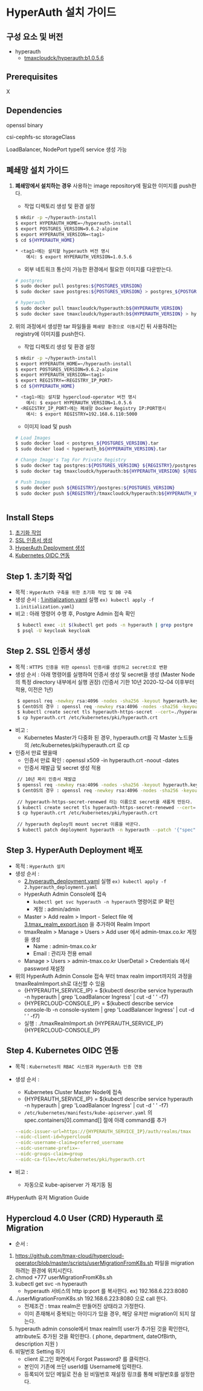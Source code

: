 # HyperAuth 설치 가이드

## 구성 요소 및 버전
* hyperauth
    * [tmaxcloudck/hyperauth:b1.0.5.6](https://hub.docker.com/layers/tmaxcloudck/hyperauth/b1.0.5.6/images/sha256-88b9624ad4d060337868d3b5fa8a425358887e29f1152c9948952e2c78c1f6c1?context=explore)

## Prerequisites
X

## Dependencies
openssl binary

csi-cephfs-sc storageClass

LoadBalancer, NodePort type의 service 생성 가능

## 폐쇄망 설치 가이드
1. **폐쇄망에서 설치하는 경우** 사용하는 image repository에 필요한 이미지를 push한다. 

    * 작업 디렉토리 생성 및 환경 설정
    ```bash
	$ mkdir -p ~/hyperauth-install
	$ export HYPERAUTH_HOME=~/hyperauth-install
   $ export POSTGRES_VERSION=9.6.2-alpine
	$ export HYPERAUTH_VERSION=<tag1>
	$ cd ${HYPERAUTH_HOME}

	* <tag1>에는 설치할 hyperauth 버전 명시
		예시: $ export HYPERAUTH_VERSION=1.0.5.6
    ```
    * 외부 네트워크 통신이 가능한 환경에서 필요한 이미지를 다운받는다.
    ```bash
	# postgres
	$ sudo docker pull postgres:${POSTGRES_VERSION}
	$ sudo docker save postgres:${POSTGRES_VERSION} > postgres_${POSTGRES_VERSION}.tar

	# hyperauth
	$ sudo docker pull tmaxcloudck/hyperauth:b${HYPERAUTH_VERSION}
	$ sudo docker save tmaxcloudck/hyperauth:b${HYPERAUTH_VERSION} > hyperauth_b${HYPERAUTH_VERSION}.tar
    ```
  
2. 위의 과정에서 생성한 tar 파일들을 `폐쇄망 환경으로 이동`시킨 뒤 사용하려는 registry에 이미지를 push한다.
	* 작업 디렉토리 생성 및 환경 설정
    ```bash
	$ mkdir -p ~/hyperauth-install
	$ export HYPERAUTH_HOME=~/hyperauth-install
   $ export POSTGRES_VERSION=9.6.2-alpine
	$ export HYPERAUTH_VERSION=<tag1>
   $ export REGISTRY=<REGISTRY_IP_PORT>
	$ cd ${HYPERAUTH_HOME}

	* <tag1>에는 설치할 hypercloud-operator 버전 명시
		예시: $ export HYPERAUTH_VERSION=1.0.5.6
	* <REGISTRY_IP_PORT>에는 폐쇄망 Docker Registry IP:PORT명시
		예시: $ export REGISTRY=192.168.6.110:5000
	```
    * 이미지 load 및 push
    ```bash
    # Load Images
   $ sudo docker load < postgres_${POSTGRES_VERSION}.tar
   $ sudo docker load < hyperauth_b${HYPERAUTH_VERSION}.tar
    
    # Change Image's Tag For Private Registry
   $ sudo docker tag postgres:${POSTGRES_VERSION} ${REGISTRY}/postgres:${POSTGRES_VERSION}
	$ sudo docker tag tmaxcloudck/hyperauth:b${HYPERAUTH_VERSION} ${REGISTRY}/tmaxcloudck/hyperauth:b${HYPERAUTH_VERSION}
    
    # Push Images
	$ sudo docker push ${REGISTRY}/postgres:${POSTGRES_VERSION}
	$ sudo docker push ${REGISTRY}/tmaxcloudck/hyperauth:b${HYPERAUTH_VERSION}
    ```
    ```  

## Install Steps
1. [초기화 작업](https://github.com/tmax-cloud/hypercloud-install-guide/blob/4.1/HyperAuth/README.md#step-1-%EC%B4%88%EA%B8%B0%ED%99%94-%EC%9E%91%EC%97%85)
2. [SSL 인증서 생성](https://github.com/tmax-cloud/hypercloud-install-guide/blob/4.1/HyperAuth/README.md#step-2-ssl-%EC%9D%B8%EC%A6%9D%EC%84%9C-%EC%83%9D%EC%84%B1)
3. [HyperAuth Deployment 생성](https://github.com/tmax-cloud/hypercloud-install-guide/blob/4.1/HyperAuth/README.md#step-3-hyperauth-deployment-%EB%B0%B0%ED%8F%AC)
4. [Kubernetes OIDC 연동]()

## Step 1. 초기화 작업
* 목적 : `HyperAuth 구축을 위한 초기화 작업 및 DB 구축`
* 생성 순서 : [1.initialization.yaml](manifest/1.initialization.yaml) 실행 `ex) kubectl apply -f 1.initialization.yaml`)
* 비고 : 아래 명령어 수행 후, Postgre Admin 접속 확인
```bash
    $ kubectl exec -it $(kubectl get pods -n hyperauth | grep postgre | cut -d ' ' -f1) -n hyperauth -- bash
    $ psql -U keycloak keycloak
 ```

## Step 2. SSL 인증서 생성
* 목적 : `HTTPS 인증을 위한 openssl 인증서를 생성하고 secret으로 변환`
* 생성 순서 : 아래 명령어를 실행하여 인증서 생성 및 secret을 생성 (Master Node의 특정 directory 내부에서 실행 권장) (인증서 기한 10년 2020-12-04 이후부터 적용, 이전은 1년)
```bash
    $ openssl req -newkey rsa:4096 -nodes -sha256 -keyout hyperauth.key -x509 -subj "/C=KR/ST=Seoul/O=tmax/CN=$(kubectl describe service hyperauth -n hyperauth | grep 'LoadBalancer Ingress' | cut -d ' ' -f7)" -days 3650 -config <(cat /etc/ssl/openssl.cnf <(printf "[v3_ca]\nsubjectAltName=IP:$(kubectl describe service hyperauth -n hyperauth | grep 'LoadBalancer Ingress' | cut -d ' ' -f7)")) -out hyperauth.crt
    $ CentOS의 경우 : openssl req -newkey rsa:4096 -nodes -sha256 -keyout hyperauth.key -x509 -subj "/C=KR/ST=Seoul/O=tmax/CN=(kubectl describe service hyperauth -n hyperauth | grep 'LoadBalancer Ingress' | cut -d ' ' -f7)" -days 3650 -config <(cat /etc/pki/tls/openssl.cnf <(printf "[v3_ca]\nsubjectAltName=IP:$(kubectl describe service hyperauth -n hyperauth | grep 'LoadBalancer Ingress' | cut -d ' ' -f7)")) -out hyperauth.crt
    $ kubectl create secret tls hyperauth-https-secret --cert=./hyperauth.crt --key=./hyperauth.key -n hyperauth
    $ cp hyperauth.crt /etc/kubernetes/pki/hyperauth.crt
```
* 비고 : 
    * Kubernetes Master가 다중화 된 경우, hyperauth.crt를 각 Master 노드들의 /etc/kubernetes/pki/hyperauth.crt 로 cp
* 인증서 만료 됐을때
    * 인증서 만료 확인 :  openssl x509 -in hyperauth.crt -noout -dates
    * 인증서 재발급 및 secret 생성 적용
```bash 
    // 10년 짜리 인증서 재발급
    $ openssl req -newkey rsa:4096 -nodes -sha256 -keyout hyperauth.key -x509 -subj "/C=KR/ST=Seoul/O=tmax/CN=$(kubectl describe service hyperauth -n hyperauth | grep 'LoadBalancer Ingress' | cut -d ' ' -f7)" -days 3650 -config <(cat /etc/ssl/openssl.cnf <(printf "[v3_ca]\nsubjectAltName=IP:$(kubectl describe service hyperauth -n hyperauth | grep 'LoadBalancer Ingress' | cut -d ' ' -f7)")) -out hyperauth.crt
    $ CentOS의 경우 : openssl req -newkey rsa:4096 -nodes -sha256 -keyout hyperauth.key -x509 -subj "/C=KR/ST=Seoul/O=tmax/CN=(kubectl describe service hyperauth -n hyperauth | grep 'LoadBalancer Ingress' | cut -d ' ' -f7)" -days 3650 -config <(cat /etc/pki/tls/openssl.cnf <(printf "[v3_ca]\nsubjectAltName=IP:$(kubectl describe service hyperauth -n hyperauth | grep 'LoadBalancer Ingress' | cut -d ' ' -f7)")) -out hyperauth.crt
   
    // hyperauth-https-secret-renewed 라는 이름으로 secret을 새롭게 만든다.
    $ kubectl create secret tls hyperauth-https-secret-renewed --cert=./hyperauth.crt --key=./hyperauth.key -n hyperauth
    $ cp hyperauth.crt /etc/kubernetes/pki/hyperauth.crt
    
    // hyperauth deploy의 mount secret 이름을 바꾼다.
    $ kubectl patch deployment hyperauth -n hyperauth --patch '{"spec":{"template":{"spec":{"volumes":[{"name":"ssl","secret":{"secretName":"hyperauth-https-secret-renewed"}}]}}}}'
``` 

## Step 3. HyperAuth Deployment 배포
* 목적 : `HyperAuth 설치`
* 생성 순서 :
    * [2.hyperauth_deployment.yaml](manifest/2.hyperauth_deployment.yaml) 실행 `ex) kubectl apply -f 2.hyperauth_deployment.yaml`
    * HyperAuth Admin Console에 접속
        * `kubectl get svc hyperauth -n hyperauth` 명령어로 IP 확인
        * 계정 : admin/admin
    * Master > Add realm > Import - Select file 에 [3.tmax_realm_export.json](manifest/3.tmax_realm_export.json) 을 추가하여 Realm Import
    * tmaxRealm > Manage > Users > Add user 에서 admin-tmax.co.kr 계정을 생성
        * Name : admin-tmax.co.kr
        * Email : 관리자 전용 email
    * Manage > Users > admin-tmax.co.kr UserDetail > Credentials 에서 password 재설정
 * 위의 HyperAuth Admin Console 접속 부터 tmax realm import까지의 과정을 tmaxRealmImport.sh로 대신할 수 있음 
    * {HYPERAUTH_SERVICE_IP} = $(kubectl describe service hyperauth -n hyperauth | grep 'LoadBalancer Ingress' | cut -d ' ' -f7)
    * {HYPERCLOUD-CONSOLE_IP} = $(kubectl describe service console-lb -n console-system | grep 'LoadBalancer Ingress' | cut -d
 ' ' -f7)
    * 실행 : ./tmaxRealmImport.sh {HYPERAUTH_SERVICE_IP} {HYPERCLOUD-CONSOLE_IP}

## Step 4. Kubernetes OIDC 연동
* 목적 : `Kubernetes의 RBAC 시스템과 HyperAuth 인증 연동`
* 생성 순서 :
    * Kubernetes Cluster Master Node에 접속
    * {HYPERAUTH_SERVICE_IP} = $(kubectl describe service hyperauth -n hyperauth | grep 'LoadBalancer Ingress' | cut -d ' ' -f7)
    * `/etc/kubernetes/manifests/kube-apiserver.yaml` 의 spec.containers[0].command[] 절에 아래 command를 추가
    
    ```yaml
    --oidc-issuer-url=https://{HYPERAUTH_SERVICE_IP}/auth/realms/tmax
    --oidc-client-id=hypercloud4
    --oidc-username-claim=preferred_username
    --oidc-username-prefix=-
    --oidc-groups-claim=group
    --oidc-ca-file=/etc/kubernetes/pki/hyperauth.crt
    ```
    
* 비고 :
    * 자동으로 kube-apiserver 가 재기동 됨
    
#HyperAuth 유저 Migration Guide
## Hypercloud 4.0 User (CRD) Hyperauth 로 Migration
* 순서 : 
1. https://github.com/tmax-cloud/hypercloud-operator/blob/master/scripts/userMigrationFromK8s.sh 파일을 migration하려는 환경에 위치시킨다.
2. chmod +777 userMigrationFromK8s.sh 
3. kubectl get svc -n hyperauth 
	* hyperauth 서비스의 http ip:port 를 복사한다. ex) 192.168.6.223:8080
4. ./userMigrationFromK8s.sh 192.168.6.223:8080 으로 call 한다.
	* 전제조건 : tmax realm은 만들어진 상태라고 가정한다.
	* 이미 존재해서 중복되는 아이디가 있을 경우, 해당 유저만 migration이 되지 않는다.
5. hyperauth admin console에서 tmax realm의 user가 추가된 것을 확인한다, attribute도 추가된 것을 확인한다. ( phone, department, dateOfBirth, description 지원 )
6. 비밀번호 Setting 하기
   	* client 로그인 화면에서 Forgot Password? 를 클릭한다.
	* 본인이 기존에 쓰던 userId를 Username에 입력한다.
	* 등록되어 있던 메일로 전송 된 비밀번호 재설정 링크를 통해 비밀번호를 설정한다.
